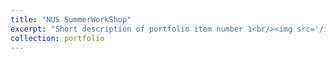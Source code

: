 ```yaml
---
title: "NUS SummerWorkShop"
excerpt: "Short description of portfolio item number 1<br/><img src='/images/NUS.png' style='zoom:50%;'>"
collection: portfolio
---
```


